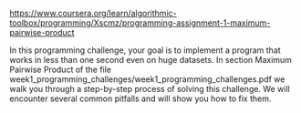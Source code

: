 https://www.coursera.org/learn/algorithmic-toolbox/programming/Xscmz/programming-assignment-1-maximum-pairwise-product

In this programming challenge, your goal is to implement a program that works in less than one second even on huge datasets. In section Maximum Pairwise Product of the file week1_programming_challenges/week1_programming_challenges.pdf we walk you through a step-by-step process of solving this challenge. We will encounter several common pitfalls and will show you how to fix them.

